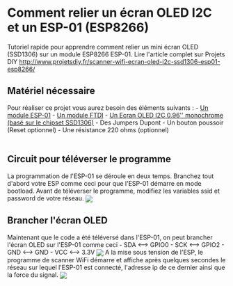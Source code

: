 # Comment relier un écran OLED I2C et un ESP-01 (ESP8266)
Tutoriel rapide pour apprendre comment relier un mini écran OLED (SSD1306) sur un module ESP8266 ESP-01.
Lire l'article complet sur Projets DIY http://www.projetsdiy.fr/scanner-wifi-ecran-oled-i2c-ssd1306-esp01-esp8266/
<h2>Matériel nécessaire </h2>
Pour réaliser ce projet vous aurez besoin des éléments suivants :
- <a href="http://geni.us/3GoD" target="_blank" rel="nofollow" data-mce-href="http://geni.us/3GoD">Un module ESP-01</a>
- <a href="http://geni.us/pyN" target="_blank" rel="nofollow" data-mce-href="http://geni.us/pyN">Un module FTDI</a>
- <a href="http://geni.us/1VsC" target="_blank" rel="nofollow" data-mce-href="http://geni.us/1VsC">Un Ecran OLED I2C 0.96'' monochrome (basé sur le chipset SSD1306)</a>
- Des Jumpers Dupont
- Un bouton poussoir (Reset optionnel)
- Une résistance 220 ohms (optionnel)
<br></br>
<h2>Circuit pour téléverser le programme </h2>
La programmation de l'ESP-01 se déroule en deux temps. Branchez tout d'abord votre ESP comme ceci pour que l'ESP-01 démarre en mode bootload. Avant de téléverser le programme, modifiez les variables ssid et password de votre réseau.
<img align="center" src="https://github.com/projetsdiy/esp-01-WiFi-Scanner-ESP-01-OLED-I2C-Display/blob/master/ESP-01-ESP8266-wiring-flashing-mode_.jpg" style="max-width:100%;">

<h2>Brancher l'écran OLED</h2>
Maintenant que le code a été téléversé dans l'ESP-01, on peut brancher l'écran OLED sur l'ESP-01 comme ceci
- SDA <--> GPIO0
- SCK <--> GPIO2
- GND <--> GND
- VCC <--> 3.3V
<img align="center" src="https://github.com/projetsdiy/esp-01-WiFi-Scanner-ESP-01-OLED-I2C-Display/blob/master/ESP-01 ESP8266 OLED i2C DISPLAY ECRAN_bb.jpg" style="max-width:100%;">
A la mise sous tension de l'ESP, le programme de scanner WiFi démarre et affiche après quelques secondes le réseau sur lequel l'ESP-01 est connecté, l'adresse ip de ce dernier ainsi que la force du signal.
<img align="center" src="https://github.com/projetsdiy/esp-01-WiFi-Scanner-ESP-01-OLED-I2C-Display/blob/master/esp-01 esp8266 oled i2c display wifi scanner.gif" style="max-width:100%;">

